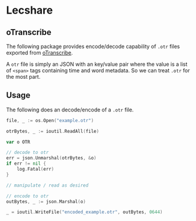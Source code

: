# Lecshare
## oTranscribe
The following package provides encode/decode capability of `.otr` files exported from [oTranscribe](https://otranscribe.com/).

A `otr` file is simply an JSON with an key/value pair where the value is a list of `<span>` tags containing time and word metadata. So we can treat `.otr` for the most part. 

## Usage
The following does an decode/encode of a `.otr` file.
```go
file, _ := os.Open("example.otr")

otrBytes, _ := ioutil.ReadAll(file)

var o OTR

// decode to otr
err = json.Unmarshal(otrBytes, &o)
if err != nil {
    log.Fatal(err)
}

// manipulate / read as desired

// encode to otr
outBytes, _ := json.Marshal(o)

_ = ioutil.WriteFile("encoded_example.otr", outBytes, 0644)
```